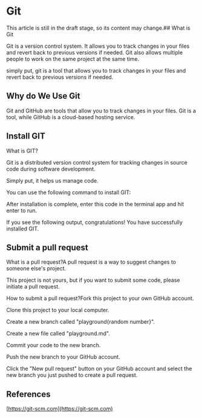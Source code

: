 # Git

This article is still in the draft stage, so its content may change.## What is Git

Git is a version control system. It allows you to track changes in your files and revert back to previous versions if needed. Git also allows multiple people to work on the same project at the same time.

simply put, git is a tool that allows you to track changes in your files and revert back to previous versions if needed.

## Why do We Use Git

Git and GitHub are tools that allow you to track changes in your files. Git is a tool, while GitHub is a cloud-based hosting service.

## Install GIT

What is GIT?

Git is a distributed version control system for tracking changes in source code during software development.

Simply put, it helps us manage code.

You can use the following command to install GIT:

After installation is complete, enter this code in the terminal app and hit enter to run.

If you see the following output, congratulations! You have successfully installed GIT.

## Submit a pull request

What is a pull request?A pull request is a way to suggest changes to someone else's project.

This project is not yours, but if you want to submit some code, please initiate a pull request.

How to submit a pull request?Fork this project to your own GitHub account.

Clone this project to your local computer.

Create a new branch called "playground{random number}".

Create a new file called "playground.md".

Commit your code to the new branch.

Push the new branch to your GitHub account.

Click the "New pull request" button on your GitHub account and select the new branch you just pushed to create a pull request.

## References

[https://git-scm.com](https://git-scm.com)